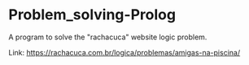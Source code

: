 # Problem_solving-Prolog
A program to solve the "rachacuca" website logic problem.

Link: https://rachacuca.com.br/logica/problemas/amigas-na-piscina/
